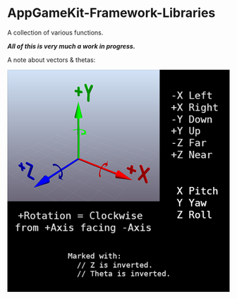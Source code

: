 # AppGameKit-Framework-Libraries
A collection of various functions.

***All of this is very much a work in progress.***

A note about vectors & thetas:

![Coordinate System](README_Coordinate_System.png)




